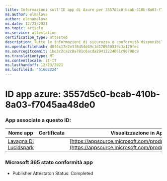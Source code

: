 ```yaml
---
title: Informazioni sull'ID app di Azure per 3557d5c0-bcab-410b-8a03-f7045aa48de0
ms.author: elmalova
author: elenamalova
ms.date: 12/23/2021
ms.topic: article
ms.service: attestation
certification_type: attested
description: Tutte le informazioni di sicurezza e conformità disponibili per 3557d5c0-bcab-410b-8a03-f7045aa48de0.
ms.openlocfilehash: d0f4c17e2e3f8d54d49c1d170930319c3a179fec
ms.sourcegitcommit: 1be3c2ca2c8a781c6acda29412224061c90790c9
ms.translationtype: MT
ms.contentlocale: it-IT
ms.lasthandoff: 12/23/2021
ms.locfileid: "61602224"
---
```

# <a name="azure-app-id-3557d5c0-bcab-410b-8a03-f7045aa48de0"></a>ID app azure: 3557d5c0-bcab-410b-8a03-f7045aa48de0


### <a name="apps-associated-with-this-id"></a>App associate a questo ID:
| **Nome app** | **Certificata** | **Visualizzazione in AppSource** |
|--------------|---------------|-----------------------|
| [Lavagna Di Lucidspark](https://docs.microsoft.com/microsoft-365-app-certification/forward/WA200002583) |  | [https://appsource.microsoft.com/product/office/WA200002583](https://appsource.microsoft.com/product/office/WA200002583) |

### <a name="microsoft-365-app-compliance-status"></a>Microsoft 365 stato conformità app
- Publisher Attestaton Status: Completed
